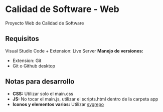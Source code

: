# Calidad de Software - Web
Proyecto Web de Calidad de Software

## Requisitos
Visual Studio Code + Extension: Live Server
**Manejo de versiones:**
* Extension: Git
* Git o Github desktop

## Notas para desarrollo
* **CSS:** Utilizar solo el main.css
* **JS:** No tocar el main.js, utilizar el scripts.html dentro de la carpeta app
* **Iconos y elementos varios:** Utilizar <a href="https://www.svgrepo.com" target="_blank">svgrepo</a>
